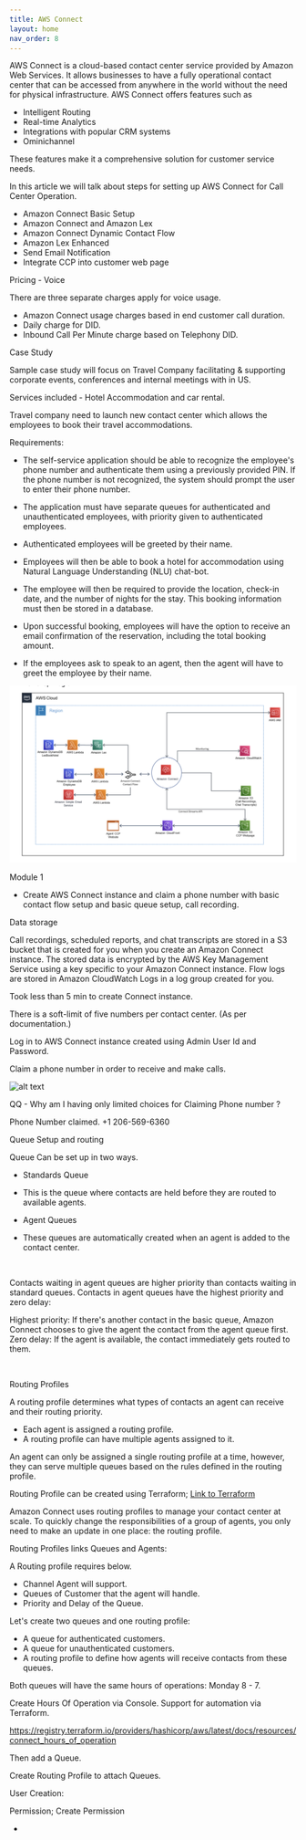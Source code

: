 ```yaml
---
title: AWS Connect
layout: home
nav_order: 8
---
```



AWS Connect is a cloud-based contact center service provided by Amazon Web Services. It allows businesses to have a fully operational contact center that can be accessed from anywhere in the world without the need for physical infrastructure. AWS Connect offers features such as 

- Intelligent Routing
- Real-time Analytics  
- Integrations with popular CRM systems
- Ominichannel


These features make it a comprehensive solution for customer service needs.

In this article we will talk about steps for setting up AWS Connect for Call Center Operation.

- Amazon Connect Basic Setup
- Amazon Connect and Amazon Lex
- Amazon Connect Dynamic Contact Flow
- Amazon Lex Enhanced
- Send Email Notification
- Integrate CCP into customer web page



Pricing  - Voice

There are three separate charges apply for voice usage.

- Amazon Connect usage charges based in end customer call duration.
- Daily charge for DID.
- Inbound Call Per Minute charge based on Telephony DID.



Case Study


Sample case study will focus on Travel Company facilitating & supporting corporate events, conferences and internal meetings with in US.

Services included - Hotel Accommodation and car rental.

Travel company need to launch new contact center which allows the employees to book their travel accommodations.

Requirements:

- The self-service application should be able to recognize the employee's phone number and authenticate them using a previously provided PIN. If the phone number is not recognized, the system should prompt the user to enter their phone number.

- The application must have separate queues for authenticated and unauthenticated employees, with priority given to authenticated employees.

- Authenticated employees will be greeted by their name.

- Employees will then be able to book a hotel for accommodation using Natural Language Understanding (NLU) chat-bot.

- The employee will then be required to provide the location, check-in date, and the number of nights for the stay. This booking information must then be stored in a database.

- Upon successful booking, employees will have the option to receive an email confirmation of the reservation, including the total booking amount.

- If the employees ask to speak to an agent, then the agent will have to greet the employee by their name.


![alt text](aws_connect_workshop.png)


Module 1

- Create AWS Connect instance and claim a phone number with basic contact flow setup and basic queue setup, call recording.


Data storage 

Call recordings, scheduled reports, and chat transcripts are stored in a S3 bucket that is created for you when you create an Amazon Connect instance. The stored data is encrypted by the AWS Key Management Service using a key specific to your Amazon Connect instance. Flow logs are stored in Amazon CloudWatch Logs in a log group created for you.

Took less than 5 min to create Connect instance.

There is a soft-limit of five numbers per contact center. (As per documentation.)


Log in to AWS Connect instance created using Admin User Id and Password.

Claim a phone number in order to receive and make calls.

![alt text](aws_connect_claim_phone.png.png)


QQ - Why am I having only limited choices for Claiming Phone number ?

Phone Number claimed.
+1 206-569-6360 


Queue Setup and routing

Queue Can be set up in two ways.

- Standards Queue 
* This is the queue where contacts are held before they are routed to available agents. 

- Agent Queues
* These queues are automatically created when an agent is added to the contact center.

<br>

Contacts waiting in agent queues are higher priority than contacts waiting in standard queues. Contacts in agent queues have the highest priority and zero delay:

Highest priority: If there's another contact in the basic queue, Amazon Connect chooses to give the agent the contact from the agent queue first.
Zero delay: If the agent is available, the contact immediately gets routed to them.

<br>

Routing Profiles

A routing profile determines what types of contacts an agent can receive and their routing priority.

- Each agent is assigned a routing profile.
- A routing profile can have multiple agents assigned to it.

An agent can only be assigned a single routing profile at a time, however, they can serve multiple queues based on the rules defined in the routing profile.

Routing Profile can be created using Terraform;
[Link to Terraform](https://registry.terraform.io/providers/hashicorp/aws/latest/docs/resources/connect_routing_profile)


Amazon Connect uses routing profiles to manage your contact center at scale. To quickly change the responsibilities of a group of agents, you only need to make an update in one place: the routing profile.


Routing Profiles links Queues and Agents:

A Routing profile requires below.

- Channel Agent will support.
- Queues of Customer that the agent will handle. 
- Priority and Delay of the Queue.



Let's create two queues and one routing profile:

- A queue for authenticated customers.
- A queue for unauthenticated customers.
- A routing profile to define how agents will receive contacts from these queues.

Both queues will have the same hours of operations: Monday 8 - 7.


Create Hours Of Operation via Console. Support for automation via Terraform.

https://registry.terraform.io/providers/hashicorp/aws/latest/docs/resources/connect_hours_of_operation


Then add a Queue.

Create Routing Profile to attach Queues.


User Creation:

Permission; Create Permission

- 